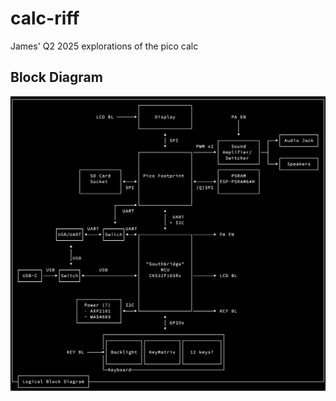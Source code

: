# calc-riff

James' Q2 2025 explorations of the pico calc

## Block Diagram

![Block Diagram of the PicoCalc mainboard](./docs/picocalc-block-diagram.png)
